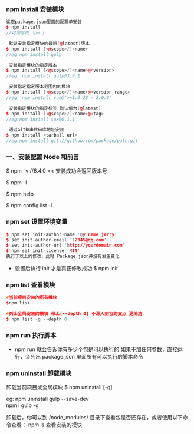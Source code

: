 ### npm install 安装模块

```C++ {.line-numbers}
读取package.json里面的配置单安装
$ npm install
//可简写成 npm i

 默认安装指定模块的最新(@latest)版本
$ npm install [<@scope>/]<name>
//eg:npm install gulp

 安装指定模块的指定版本
$ npm install [<@scope>/]<name>@<version>
//eg: npm install gulp@3.9.1

 安装指定指定版本范围内的模块
$ npm install [<@scope>/]<name>@<version range>
//eg: npm install vue@">=1.0.28 < 2.0.0"

 安装指定模块的指定标签 默认值为(@latest)
$ npm install [<@scope>/]<name>@<tag>
//eg:npm install sax@0.1.1

 通过Github代码库地址安装
$ npm install <tarball url>
//eg:npm install git://github.com/package/path.git
```

### 一、安装配置 Node 和前言

$ npm -v //6.4.0 << 安装成功会返回版本号

$ npm -l

$ npm help

$ npm config list -l

### npm set 设置环境变量

```C++ {.line-numbers}
$ npm set init-author-name 'my name jerry'
$ set init-author-email '12345@qq.com'
$ set init-author-url 'http://yourdomain.com'
$ npm set init-license 'MIT'
执行了以上的修改，此时 Package.json并没有发生变化


```

- 设置后执行 init 才是真正修改成功
  $ npm init

### npm list 查看模块

```C++ {.line-numbers}
#当前项目安装的所有模块
$npm list

#列出全局安装的模块 带上[--depth 0] 不深入到包的支点 更简洁
$ npm list -g --depth 0
```

### npm run 执行脚本

- npm run 就会告诉你有多少个包是可以执行的
  如果不加任何参数，直接运行，会列出 package.json 里面所有可以执行的脚本命令

### npm uninstall 卸载模块

卸载当前项目或全局模块
$ npm uninstall <name> [-g]

eg: npm uninstall gulp --save-dev  
 npm i gulp -g

卸载后，你可以到 /node_modules/ 目录下查看包是否还存在，或者使用以下命令查看：
npm ls 查看安装的模块
